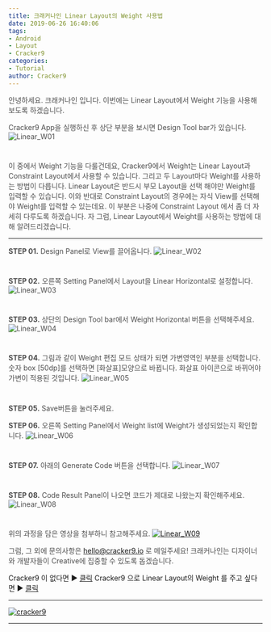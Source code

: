 ```yaml
---
title: 크래커나인 Linear Layout의 Weight 사용법
date: 2019-06-26 16:40:06
tags: 
- Android
- Layout
- Cracker9
categories:
- Tutorial
author: Cracker9
---
```

<span style="color:#4d4d4d">안녕하세요. 크래커나인 입니다.
이번에는 Linear Layout에서 Weight 기능을 사용해보도록 하겠습니다.

<span style="color:#4d4d4d">Cracker9 App을 실행하신 후 상단 부분을 보시면 Design Tool bar가 있습니다.
![Linear_W01](/img/HowToUseLinearWeight/01.jpg?raw=true)
#  

<span style="color:#4d4d4d">이 중에서 Weight 기능을 다룰건데요, Cracker9에서 Weight는 Linear Layout과 Constraint Layout에서 사용할 수 있습니다. 그리고 두 Layout마다 Weight를 사용하는 방법이 다릅니다.
Linear Layout은 반드시 부모 Layout을 선택 해야만 Weight를 입력할 수 있습니다.
이와 반대로 Constraint Layout의 경우에는 자식 View를 선택해야 Weight를 입력할 수 있는데요. 이 부분은 나중에 Constraint Layout 에서 좀 더 자세히 다루도록 하겠습니다.
자 그럼, Linear Layout에서 Weight를 사용하는 방법에 대해 알려드리겠습니다.
***
<span style="color:#4d4d4d">**STEP 01.** Design Panel로 View를 끌어옵니다.
![Linear_W02](/img/HowToUseLinearWeight/02.gif?raw=true)
#  

<span style="color:#4d4d4d">**STEP 02.** 오른쪽 Setting Panel에서 Layout을 Linear Horizontal로 설정합니다.
![Linear_W03](/img/HowToUseLinearWeight/03.jpg?raw=true)
#  

<span style="color:#4d4d4d">**STEP 03.** 상단의 Design Tool bar에서 Weight Horizontal 버튼을 선택해주세요.
![Linear_W04](/img/HowToUseLinearWeight/04.jpg?raw=true)
#  

<span style="color:#4d4d4d">**STEP 04.** 그림과 같이 Weight 편집 모드 상태가 되면 가변영역인 부분을 선택합니다.
숫자 box [50dp]를 선택하면 [화살표]모양으로 바뀝니다. 화살표 아이콘으로 바뀌어야 가변이 적용된 것입니다.
![Linear_W05](/img/HowToUseLinearWeight/05.jpg?raw=true)
#  

<span style="color:#4d4d4d">**STEP 05.** Save버튼을 눌러주세요.

<span style="color:#4d4d4d">**STEP 06.** 오른쪽 Setting Panel에서 Weight list에 Weight가 생성되었는지 확인합니다.
![Linear_W06](/img/HowToUseLinearWeight/06.jpg?raw=true)
#  

<span style="color:#4d4d4d">**STEP 07.** 아래의 Generate Code 버튼을 선택합니다.
![Linear_W07](/img/HowToUseLinear/06.jpg?raw=true)
#  

<span style="color:#4d4d4d">**STEP 08.** Code Result Panel이 나오면 코드가 제대로 나왔는지 확인해주세요.
![Linear_W08](/img/HowToUseLinearWeight/08.jpg?raw=true)
#  

<span style="color:#4d4d4d">위의 과정을 담은 영상을 첨부하니 참고해주세요.
[![Linear_W09](/img/HowToUseLinear/v01.jpg?raw=true)](https://youtu.be/klHAy3X2xDw)

<span style="color:#4d4d4d">그럼, 그 외에 문의사항은 [hello@cracker9.io](helloo@cracker9.io) 로 메일주세요!
크래커나인는 디자이너와 개발자들이 Creative에 집중할 수 있도록 돕겠습니다.

Cracker9 이 없다면 ▶ [클릭](http://cracker9.io/#skip-downloads)
Cracker9 으로 Linear Layout의 Weight 를 주고 싶다면  ▶ [클릭](https://release.cracker9.io/code-snippet/artboards/b02d9d15-4c22-4451-9e8e-56226dc963c9)

_____
 <a href="http://www.cracker9.io?utm_medium=cpc&utm_source=blog_origin&utm_campaign=0.11.x&utm_content=How_to_use_Linear_weight" onclick="gtag('event', 'button click', {'event_category': 'Homepage','event_label': 'How to Use Linear weight'});">![cracker9](/img/Logo/Cracker9_Symbollogo.png?raw=true)</a>
_____
